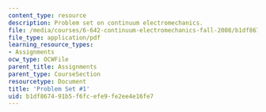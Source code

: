 ```yaml
---
content_type: resource
description: Problem set on continuum electromechanics.
file: /media/courses/6-642-continuum-electromechanics-fall-2008/b1df867491b5f6fcefe9fe2ee4e16fe7_pset1.pdf
file_type: application/pdf
learning_resource_types:
- Assignments
ocw_type: OCWFile
parent_title: Assignments
parent_type: CourseSection
resourcetype: Document
title: 'Problem Set #1'
uid: b1df8674-91b5-f6fc-efe9-fe2ee4e16fe7
---
```

